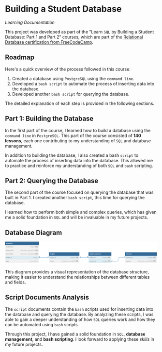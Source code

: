 # Building a Student Database

*Learning Documentation*

This project was developed as part of the "Learn `SQL` by Building a Student Database: Part 1 and Part 2" courses, which are part of the [Relational Database certification from FreeCodeCamp](https://www.freecodecamp.org/learn/relational-database/).

## Roadmap

Here's a quick overview of the process followed in this course:

1. Created a database using `PostgreSQL` using the `command line`.
2. Developed a `bash script` to automate the process of inserting data into the database.
3. Developed another `bash script` for querying the database.

The detailed explanation of each step is provided in the following sections.

## Part 1: Building the Database

In the first part of the course, I learned how to build a database using the `command line` in `PostgreSQL`. This part of the course consisted of **140 lessons**, each one contributing to my understanding of `SQL` and database management.

In addition to building the database, I also created a bash `script` to automate the process of inserting data into the database. This allowed me to practice and reinforce my understanding of both `SQL` and `bash` scripting.

## Part 2: Querying the Database

The second part of the course focused on querying the database that was built in Part 1. I created another `bash script`, this time for querying the database.

I learned how to perform both simple and complex queries, which has given me a solid foundation in `SQL` and will be invaluable in my future projects.

## Database Diagram

![student-database-diagram.svg](images%2Fstudent-database-diagram.svg)

This diagram provides a visual representation of the database structure, making it easier to understand the relationships between different tables and fields.

## Script Documents Analysis

The `script` documents contain the `bash` scripts used for inserting data into the database and querying the database. By analyzing these scripts, I was able to gain a deeper understanding of how `SQL` queries work and how they can be automated using `bash` scripts.

Through this project, I have gained a solid foundation in `SQL`, **database management**, and **bash scripting**. I look forward to applying these *skills* in my future projects.
